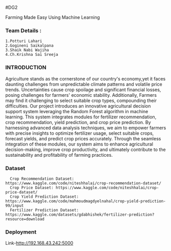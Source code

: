 #DG2

Farming Made Easy Using Machine Learning

### Team Details :
    1.Potturi Lahari
    2.Gogineni Saikalpana
    3.Shaik Nabi Wajiha
    4.Ch.Krishna Sai Sreeja
### INTRODUCTION
Agriculture stands as the cornerstone of our country's economy,yet it faces daunting challenges from unpredictable climate patterns and volatile price trends. Uncertainties cause crop spoilage and
significant financial losses, posing challenges for farmers' economic stability. Additionally, Farmers may find it challenging to select suitable crop types, compounding their difficulties.
Our project introduces an innovative agricultural decision support system leveraging the Random Forest algorithm in machine learning. This system integrates modules for fertilizer recommendation, 
crop recommendation, yield prediction, and crop price prediction. By harnessing advanced data analysis techniques, we aim to empower farmers with precise insights to optimize fertilizer usage, 
select suitable crops, forecast yields, and predict crop prices accurately. Through the seamless integration of these modules, our system aims to enhance agricultural decision-making, improve crop productivity, 
and ultimately contribute to the sustainability and profitability of farming practices.
### Dataset
      Crop Recommendation Dataset: https://www.kaggle.com/code/niteshhalai/crop-recommendation-dataset/
      Crop Price Dataset: https://www.kaggle.com/code/niteshhalai/crop-price-dataset/ 
      Crop Yield Prediction Dataset: https://www.kaggle.com/code/mahmoudmagdyelnahal/crop-yield-prediction-99/input
      Fertilizer Prediction Dataset: https://www.kaggle.com/datasets/gdabhishek/fertilizer-prediction?resource=download
### Deployment
Link-http://192.168.43.242:5000





